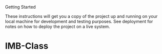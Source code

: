 Getting Started

These instructions will get you a copy of the project up and running on your local machine for development and testing purposes. See deployment for notes on how to deploy the project on a live system.

# IMB-Class
